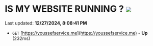 # IS MY WEBSITE RUNNING ? [![](https://img.shields.io/static/v1?label=Sponsor&message=%E2%9D%A4&logo=GitHub&color=%23fe8e86)](https://github.com/sponsors/Youssef-Lehmam)

Last updated: **12/27/2024, 8:08:41 PM**

- `GET` [https://youssefservice.me](https://youssefservice.me) - **Up** (232ms)
